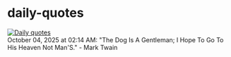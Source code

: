 # daily-quotes
[![Daily quotes](https://github.com/ceepu8/daily-quotes/actions/workflows/daily-quote.yml/badge.svg)](https://github.com/ceepu8/daily-quotes/actions/workflows/daily-quote.yml)<br/>
October 04, 2025 at 02:14 AM: "The Dog Is A Gentleman; I Hope To Go To His Heaven Not Man'S." - Mark Twain
